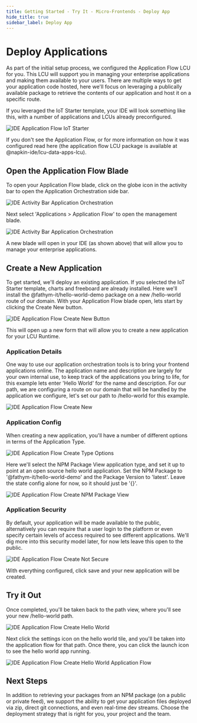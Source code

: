 ```yaml
---
title: Getting Started - Try It - Micro-Frontends - Deploy App
hide_title: true
sidebar_label: Deploy App
---
```


# Deploy Applications

As part of the initial setup process, we configured the Application Flow LCU for you.  This LCU will support you in managing your enterprise applications and making them available to your users.  There are multiple ways to get your application code hosted, here we'll focus on leveraging a publically available package to retrieve the contents of our application and host it on a specific route.

If you leveraged the IoT Starter template, your IDE will look something like this, with a number of applications and LCUs already preconfigured.

![IDE Application Flow IoT Starter](/img/screenshots/ide-app-flow-iot-starter.png)

If you don't see the Application Flow, or for more information on how it was configured read here (the application flow LCU package is available at @napkin-ide/lcu-data-apps-lcu).

## Open the Application Flow Blade

To open your Application Flow blade, click on the globe icon in the activity bar to open the Application Orchestration side bar. 

![IDE Activity Bar Application Orchestration](/img/screenshots/ide-activity-bar-app-orch.png)

Next select 'Applications > Application Flow' to open the management blade.

![IDE Activity Bar Application Orchestration](/img/screenshots/ide-side-bar-app-orch-app-flow.png)

A new blade will open in your IDE (as shown above) that will allow you to manage your enterprise applications.

## Create a New Application

To get started, we'll deploy an existing application.  If you selected the IoT Starter template, charts and freeboard are already installed.  Here we'll install the @fathym-it/hello-world-demo package on a new /hello-world route of our domain.  With your Application Flow blade open, lets start by clicking the Create New button.

![IDE Application Flow Create New Button](/img/screenshots/ide-app-flow-create-new-button.png)

This will open up a new form that will allow you to create a new application for your LCU Runtime.

### Application Details

One way to use our application orchestration tools is to bring your frontend applications online.  The application name and description are largely for your own internal use, to keep track of the applications you bring to life, for this example lets enter 'Hello World' for the name and description.  For our path, we are configuring a route on our domain that will be handled by the application we configure, let's set our path to /hello-world for this example.

![IDE Application Flow Create New](/img/screenshots/ide-app-flow-create-new-details.png)

### Application Config

When creating a new application, you'll have a number of different options in terms of the Application Type.

![IDE Application Flow Create Type Options](/img/screenshots/ide-app-flow-create-new-type-options.png)

Here we'll select the NPM Package View application type, and set it up to point at an open source hello world application.  Set the NPM Package to '@fathym-it/hello-world-demo' and the Package Version to 'latest'.  Leave the state config alone for now, so it should just be '{}'.

![IDE Application Flow Create NPM Package View](/img/screenshots/ide-app-flow-create-new-npm-package-view.png)

### Application Security

By default, your application will be made available to the public, alternatively you can require that a user login to the platform or even specify certain levels of access required to see different applications.  We'll dig more into this security model later, for now lets leave this open to the public.

![IDE Application Flow Create Not Secure](/img/screenshots/ide-app-flow-create-new-not-secure.png)

With everything configured, click save and your new application will be created.

## Try it Out

Once completed, you'll be taken back to the path view, where you'll see your new /hello-world path.

![IDE Application Flow Create Hello World](/img/screenshots/ide-app-flow-create-new-hello-world-tile.png)

 Next click the settings icon on the hello world tile, and you'll be taken into the application flow for that path.  Once there, you can click the launch icon to see the hello world app running.

![IDE Application Flow Create Hello World Application Flow](/img/screenshots/ide-app-flow-create-new-hello-world-app-flow.png)

## Next Steps

In addition to retrieving your packages from an NPM package (on a public or private feed), we support the ability to get your application files deployed via zip, direct git connections, and even real-time dev streams.  Choose the deployment strategy that is right for you, your project and the team.
